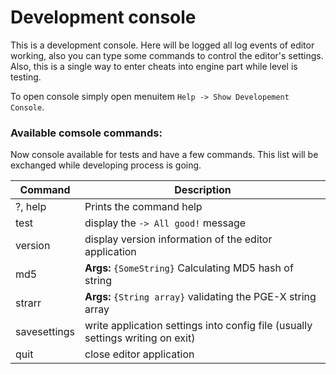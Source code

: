 # Development console
This is a development console. Here will be logged all log events of editor working, 
also you can type some commands to control the editor's settings. Also, this is a single way to enter
cheats into engine part while level is testing.

To open console simply open menuitem  `Help -> Show Developement Console`.

<ImageZoom
  alt="AppSettingsView"
  url="screenshots/Tools/devconsole.png"
  :border="true"
/>

### Available comsole commands:
Now console available for tests and have a few commands. This list will be exchanged while developing process is going.

| Command | Description |
|---------|-------------|
| ?, help | Prints the command help | 
| test | display the `-> All good!` message |
| version | display version information of the editor application |
| md5 | **Args:** `{SomeString}` Calculating MD5 hash of string |
| strarr | **Args:** `{String array}` validating the PGE-X string array |
| savesettings | write application settings into config file (usually settings writing on exit) |
| quit | close editor application |
